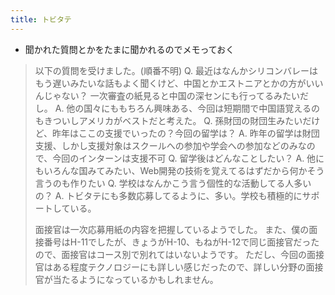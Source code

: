 ```yaml
---
title: トビタテ
---
```


* 聞かれた質問とかをたまに聞かれるのでメモっておく

 > 
 > 以下の質問を受けました。(順番不明)
 > Q. 最近はなんかシリコンバレーはもう遅いみたいな話もよく聞くけど、中国とかエストニアとかの方がいいんじゃない？ 一次審査の紙見ると中国の深センにも行ってるみたいだし。
 > A. 他の国々にももちろん興味ある、今回は短期間で中国語覚えるのもきついしアメリカがベストだと考えた。
 > Q. 孫財団の財団生みたいだけど、昨年はここの支援でいったの？今回の留学は？
 > A. 昨年の留学は財団支援、しかし支援対象はスクールへの参加や学会への参加などのみなので、今回のインターンは支援不可
 > Q. 留学後はどんなことしたい？
 > A. 他にもいろんな国みてみたい、Web開発の技術を覚えてるはずだから何かそう言うのも作りたい
 > Q. 学校はなんかこう言う個性的な活動してる人多いの？
 > A. トビタテにも多数応募してるように、多い。学校も積極的にサポートしている。
 > 
 > 面接官は一次応募用紙の内容を把握しているようでした。
 > また、僕の面接番号はH-11でしたが、きょうがH-10、もねがH-12で同じ面接官だったので、面接官はコース別で別れてはいないようです。
 > ただし、今回の面接官はある程度テクノロジーにも詳しい感じだったので、詳しい分野の面接官が当たるようになっているかもしれません。
